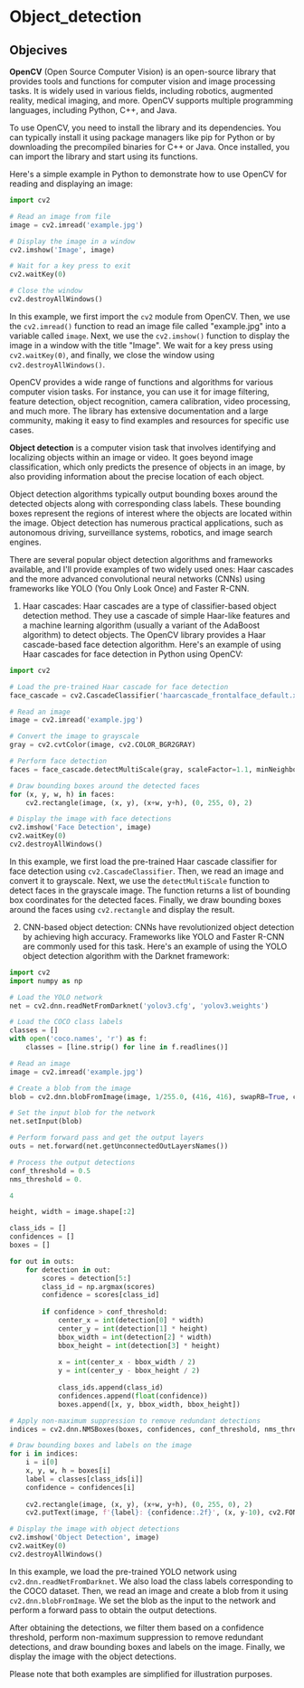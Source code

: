 # Object_detection

## Objecives
**OpenCV** (Open Source Computer Vision) is an open-source library that provides tools and functions for computer vision and image processing tasks. It is widely used in various fields, including robotics, augmented reality, medical imaging, and more. OpenCV supports multiple programming languages, including Python, C++, and Java.

To use OpenCV, you need to install the library and its dependencies. You can typically install it using package managers like pip for Python or by downloading the precompiled binaries for C++ or Java. Once installed, you can import the library and start using its functions.

Here's a simple example in Python to demonstrate how to use OpenCV for reading and displaying an image:

```python
import cv2

# Read an image from file
image = cv2.imread('example.jpg')

# Display the image in a window
cv2.imshow('Image', image)

# Wait for a key press to exit
cv2.waitKey(0)

# Close the window
cv2.destroyAllWindows()
```

In this example, we first import the `cv2` module from OpenCV. Then, we use the `cv2.imread()` function to read an image file called "example.jpg" into a variable called `image`. Next, we use the `cv2.imshow()` function to display the image in a window with the title "Image". We wait for a key press using `cv2.waitKey(0)`, and finally, we close the window using `cv2.destroyAllWindows()`.

OpenCV provides a wide range of functions and algorithms for various computer vision tasks. For instance, you can use it for image filtering, feature detection, object recognition, camera calibration, video processing, and much more. The library has extensive documentation and a large community, making it easy to find examples and resources for specific use cases.

**Object detection** is a computer vision task that involves identifying and localizing objects within an image or video. It goes beyond image classification, which only predicts the presence of objects in an image, by also providing information about the precise location of each object.

Object detection algorithms typically output bounding boxes around the detected objects along with corresponding class labels. These bounding boxes represent the regions of interest where the objects are located within the image. Object detection has numerous practical applications, such as autonomous driving, surveillance systems, robotics, and image search engines.

There are several popular object detection algorithms and frameworks available, and I'll provide examples of two widely used ones: Haar cascades and the more advanced convolutional neural networks (CNNs) using frameworks like YOLO (You Only Look Once) and Faster R-CNN.

1. Haar cascades: Haar cascades are a type of classifier-based object detection method. They use a cascade of simple Haar-like features and a machine learning algorithm (usually a variant of the AdaBoost algorithm) to detect objects. The OpenCV library provides a Haar cascade-based face detection algorithm. Here's an example of using Haar cascades for face detection in Python using OpenCV:

```python
import cv2

# Load the pre-trained Haar cascade for face detection
face_cascade = cv2.CascadeClassifier('haarcascade_frontalface_default.xml')

# Read an image
image = cv2.imread('example.jpg')

# Convert the image to grayscale
gray = cv2.cvtColor(image, cv2.COLOR_BGR2GRAY)

# Perform face detection
faces = face_cascade.detectMultiScale(gray, scaleFactor=1.1, minNeighbors=5, minSize=(30, 30))

# Draw bounding boxes around the detected faces
for (x, y, w, h) in faces:
    cv2.rectangle(image, (x, y), (x+w, y+h), (0, 255, 0), 2)

# Display the image with face detections
cv2.imshow('Face Detection', image)
cv2.waitKey(0)
cv2.destroyAllWindows()
```

In this example, we first load the pre-trained Haar cascade classifier for face detection using `cv2.CascadeClassifier`. Then, we read an image and convert it to grayscale. Next, we use the `detectMultiScale` function to detect faces in the grayscale image. The function returns a list of bounding box coordinates for the detected faces. Finally, we draw bounding boxes around the faces using `cv2.rectangle` and display the result.

2. CNN-based object detection: CNNs have revolutionized object detection by achieving high accuracy. Frameworks like YOLO and Faster R-CNN are commonly used for this task. Here's an example of using the YOLO object detection algorithm with the Darknet framework:

```python
import cv2
import numpy as np

# Load the YOLO network
net = cv2.dnn.readNetFromDarknet('yolov3.cfg', 'yolov3.weights')

# Load the COCO class labels
classes = []
with open('coco.names', 'r') as f:
    classes = [line.strip() for line in f.readlines()]

# Read an image
image = cv2.imread('example.jpg')

# Create a blob from the image
blob = cv2.dnn.blobFromImage(image, 1/255.0, (416, 416), swapRB=True, crop=False)

# Set the input blob for the network
net.setInput(blob)

# Perform forward pass and get the output layers
outs = net.forward(net.getUnconnectedOutLayersNames())

# Process the output detections
conf_threshold = 0.5
nms_threshold = 0.

4

height, width = image.shape[:2]

class_ids = []
confidences = []
boxes = []

for out in outs:
    for detection in out:
        scores = detection[5:]
        class_id = np.argmax(scores)
        confidence = scores[class_id]
        
        if confidence > conf_threshold:
            center_x = int(detection[0] * width)
            center_y = int(detection[1] * height)
            bbox_width = int(detection[2] * width)
            bbox_height = int(detection[3] * height)
            
            x = int(center_x - bbox_width / 2)
            y = int(center_y - bbox_height / 2)
            
            class_ids.append(class_id)
            confidences.append(float(confidence))
            boxes.append([x, y, bbox_width, bbox_height])

# Apply non-maximum suppression to remove redundant detections
indices = cv2.dnn.NMSBoxes(boxes, confidences, conf_threshold, nms_threshold)

# Draw bounding boxes and labels on the image
for i in indices:
    i = i[0]
    x, y, w, h = boxes[i]
    label = classes[class_ids[i]]
    confidence = confidences[i]
    
    cv2.rectangle(image, (x, y), (x+w, y+h), (0, 255, 0), 2)
    cv2.putText(image, f'{label}: {confidence:.2f}', (x, y-10), cv2.FONT_HERSHEY_SIMPLEX, 0.5, (0, 255, 0), 2)

# Display the image with object detections
cv2.imshow('Object Detection', image)
cv2.waitKey(0)
cv2.destroyAllWindows()
```

In this example, we load the pre-trained YOLO network using `cv2.dnn.readNetFromDarknet`. We also load the class labels corresponding to the COCO dataset. Then, we read an image and create a blob from it using `cv2.dnn.blobFromImage`. We set the blob as the input to the network and perform a forward pass to obtain the output detections.

After obtaining the detections, we filter them based on a confidence threshold, perform non-maximum suppression to remove redundant detections, and draw bounding boxes and labels on the image. Finally, we display the image with the object detections.

Please note that both examples are simplified for illustration purposes.

